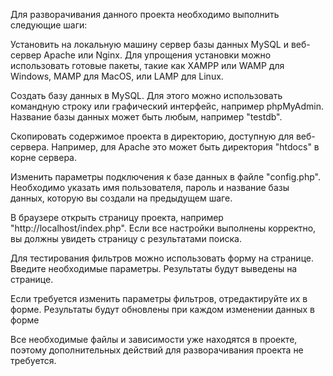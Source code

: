 Для разворачивания данного проекта необходимо выполнить следующие шаги:

Установить на локальную машину сервер базы данных MySQL и веб-сервер Apache или Nginx. Для упрощения установки можно использовать готовые пакеты, такие как XAMPP или WAMP для Windows, MAMP для MacOS, или LAMP для Linux.

Создать базу данных в MySQL. Для этого можно использовать командную строку или графический интерфейс, например phpMyAdmin. Название базы данных может быть любым, например "testdb".

Скопировать содержимое проекта в директорию, доступную для веб-сервера. Например, для Apache это может быть директория "htdocs" в корне сервера.

Изменить параметры подключения к базе данных в файле "config.php". Необходимо указать имя пользователя, пароль и название базы данных, которую вы создали на предыдущем шаге.

В браузере открыть страницу проекта, например "http://localhost/index.php". Если все настройки выполнены корректно, вы должны увидеть страницу с результатами поиска.

Для тестирования фильтров можно использовать форму на странице. Введите необходимые параметры. Результаты будут выведены на странице.

Если требуется изменить параметры фильтров, отредактируйте их в форме. Результаты будут обновлены при каждом изменении данных в форме

Все необходимые файлы и зависимости уже находятся в проекте, поэтому дополнительных действий для разворачивания проекта не требуется.
